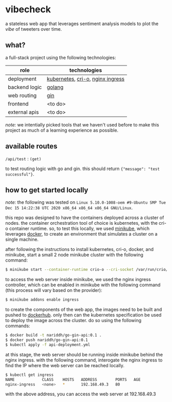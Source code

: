 # vibecheck

a stateless web app that leverages sentiment analysis models to plot the _vibe_ of tweeters over time.


## what?

a full-stack project using the following technologies:

| role          | technologies |
| ------------- | ------------ |
| deployment    | [kubernetes](https://kubernetes.io/), [cri-o](https://cri-o.io/), [nginx ingress](https://kubernetes.github.io/ingress-nginx/) |
| backend logic | [golang](https://golang.org/) |
| web routing   | [gin](https://github.com/gin-gonic/gin) |
| frontend      | \<to do\> |
| external apis | \<to do\> |

_note:_ we intentially picked tools that we haven't used before to make this project as much of a learning experience as possible.


## available routes

`/api/test` : `(get)`

to test routing logic with go and gin. this should return `{"message": "test successful"}`.


## how to get started locally

_note:_ the following was tested on `Linux 5.10.0-1008-oem #9-Ubuntu SMP Tue Dec 15 14:22:38 UTC 2020 x86_64 x86_64 x86_64 GNU/Linux`.

this repo was designed to have the containers deployed across a cluster of nodes. the container orchestration tool of choice is kubernetes, with the cri-o container runtime. so, to test this locally, we used [minikube](https://minikube.sigs.k8s.io/docs/), which leverages [docker](https://www.docker.com/), to create an environment that simulates a cluster on a single machine.

after following the instructions to install kubernetes, cri-o, docker, and minikube, start a small 2 node minikube cluster with the following command:

```bash
$ minikube start --container-runtime crio-o --cri-socket /var/run/crio/crio.sock -n 2
```

to access the web server inside minikube, we used the nginx ingress controller, which can be enabled in minikube with the following command (this process will vary based on the provider):

```bash
$ minikube addons enable ingress
```

to create the components of the web app, the images need to be built and pushed to [dockerhub](https://hub.docker.com/). only then can the kubernetes specification be used to deploy the image across the cluster. do so using the following commands:

```bash
$ docker build -t nariddh/go-gin-api:0.1 .
$ docker push nariddh/go-gin-api:0.1
$ kubectl apply -f api-deployment.yml
```

at this stage, the web server should be running inside minikube behind the nginx ingress. with the following command, interogate the nginx ingress to find the IP where the web server can be reached locally.

```bash
$ kubectl get ingress
NAME            CLASS    HOSTS   ADDRESS        PORTS   AGE
nginx-ingress   <none>   *       192.168.49.3   80
```

with the above address, you can access the web server at 192.168.49.3

